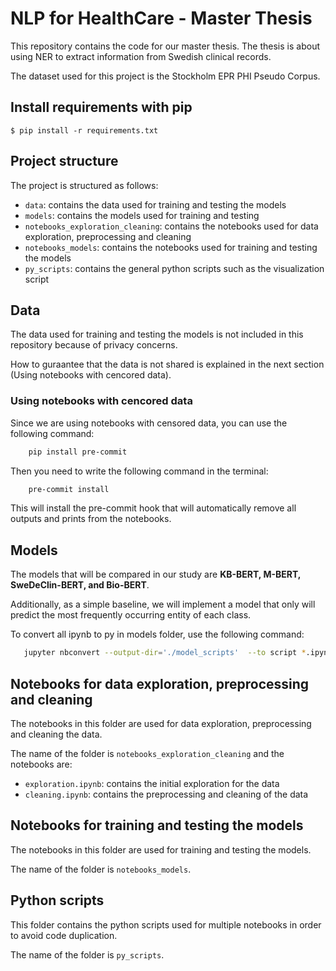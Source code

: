 # NLP for HealthCare - Master Thesis

This repository contains the code for our master thesis. The thesis is about using NER to extract information from Swedish clinical records.

The dataset used for this project is the Stockholm EPR PHI Pseudo Corpus.

## Install requirements with pip
`$ pip install -r requirements.txt`

## Project structure

The project is structured as follows:

- `data`: contains the data used for training and testing the models
- `models`: contains the models used for training and testing
- `notebooks_exploration_cleaning`: contains the notebooks used for data exploration, preprocessing and cleaning
- `notebooks_models`: contains the notebooks used for training and testing the models
- `py_scripts`: contains the general python scripts such as the visualization script

## Data

The data used for training and testing the models is not included in this repository because of privacy concerns.

How to guraantee that the data is not shared is explained in the next section (Using notebooks with cencored data).

### Using notebooks with cencored data

Since we are using notebooks with censored data, you can use the following command:

```bash
    pip install pre-commit
```

Then you need to write the following command in the terminal:

```bash
    pre-commit install
```

This will install the pre-commit hook that will automatically remove all outputs and prints from the notebooks.

## Models

The models that will be compared in our study are **KB-BERT, M-BERT, SweDeClin-BERT, and Bio-BERT**.

Additionally, as a simple baseline, we will implement a model that only will predict the most frequently occurring entity of each class.

To convert all ipynb to py in models folder, use the following command:

```bash
   jupyter nbconvert --output-dir='./model_scripts'  --to script *.ipynb
```

## Notebooks for data exploration, preprocessing and cleaning

The notebooks in this folder are used for data exploration, preprocessing and cleaning the data.

The name of the folder is `notebooks_exploration_cleaning` and the notebooks are:

- `exploration.ipynb`: contains the initial exploration for the data
- `cleaning.ipynb`: contains the preprocessing and cleaning of the data

## Notebooks for training and testing the models

The notebooks in this folder are used for training and testing the models.

The name of the folder is `notebooks_models`.

## Python scripts

This folder contains the python scripts used for multiple notebooks in order to avoid code duplication.

The name of the folder is `py_scripts`.